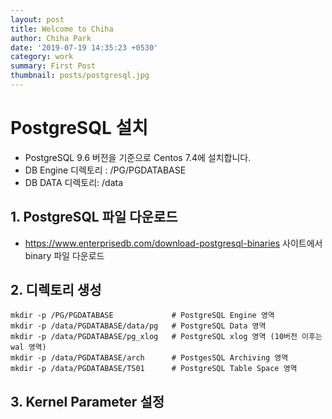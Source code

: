 ```yaml
---
layout: post
title: Welcome to Chiha
author: Chiha Park
date: '2019-07-19 14:35:23 +0530'
category: work
summary: First Post
thumbnail: posts/postgresql.jpg
---
```


# PostgreSQL 설치

- PostgreSQL 9.6 버전을 기준으로 Centos 7.4에 설치합니다.
- DB Engine 디렉토리 : /PG/PGDATABASE
- DB DATA 디렉토리: /data



## 1. PostgreSQL 파일 다운로드

- https://www.enterprisedb.com/download-postgresql-binaries 사이트에서 binary 파일 다운로드



## 2. 디렉토리 생성

```
mkdir -p /PG/PGDATABASE				# PostgreSQL Engine 영역
mkdir -p /data/PGDATABASE/data/pg  	# PostgreSQL Data 영역
mkdir -p /data/PGDATABASE/pg_xlog   # PostgreSQL xlog 영역 (10버전 이후는 wal 영역)
mkdir -p /data/PGDATABASE/arch      # PostgesSQL Archiving 영역
mkdir -p /data/PGDATABASE/TS01      # PostgreSQL Table Space 영역
```



## 3. Kernel Parameter 설정

```

```





